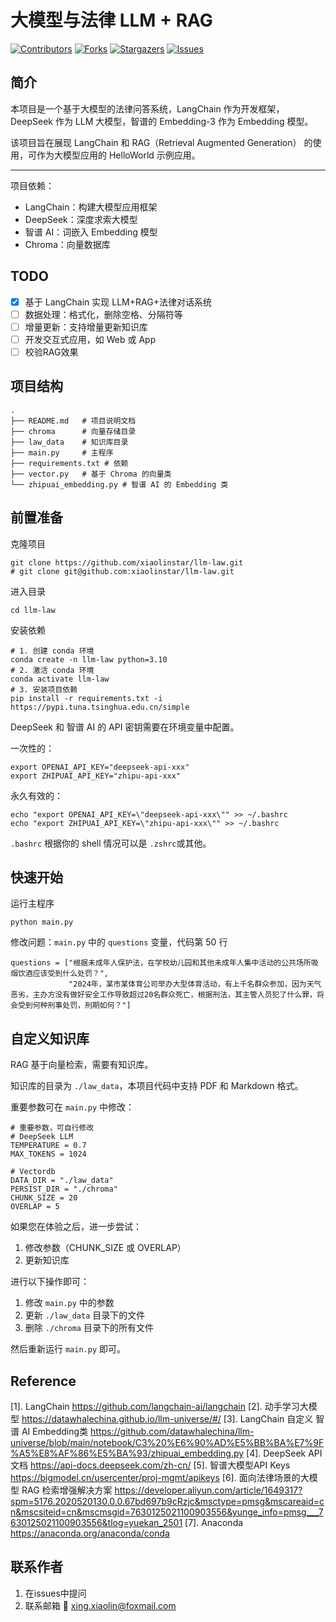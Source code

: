 # 大模型与法律 LLM + RAG

<!-- PROJECT SHIELDS -->

[![Contributors][contributors-shield]][contributors-url]
[![Forks][forks-shield]][forks-url]
[![Stargazers][stars-shield]][stars-url]
[![Issues][issues-shield]][issues-url]

## 简介

本项目是一个基于大模型的法律问答系统，LangChain 作为开发框架， DeepSeek 作为 LLM 大模型，智谱的 Embedding-3 作为 Embedding 模型。

该项目旨在展现 LangChain 和 RAG（Retrieval Augmented Generation） 的使用，可作为大模型应用的 HelloWorld 示例应用。

---

项目依赖：

- LangChain：构建大模型应用框架
- DeepSeek：深度求索大模型
- 智谱 AI：词嵌入 Embedding 模型
- Chroma：向量数据库


## TODO
- [x] 基于 LangChain 实现 LLM+RAG+法律对话系统
- [ ] 数据处理：格式化，删除空格、分隔符等
- [ ] 增量更新：支持增量更新知识库
- [ ] 开发交互式应用，如 Web 或 App
- [ ] 校验RAG效果

## 项目结构
```
.
├── README.md   # 项目说明文档
├── chroma      # 向量存储目录
├── law_data    # 知识库目录
├── main.py     # 主程序
├── requirements.txt # 依赖
├── vector.py   # 基于 Chroma 的向量类
└── zhipuai_embedding.py # 智谱 AI 的 Embedding 类
```

## 前置准备

克隆项目
```shell
git clone https://github.com/xiaolinstar/llm-law.git
# git clone git@github.com:xiaolinstar/llm-law.git
```

进入目录
```shell
cd llm-law
```

安装依赖

```shell
# 1. 创建 conda 环境
conda create -n llm-law python=3.10
# 2. 激活 conda 环境
conda activate llm-law
# 3. 安装项目依赖
pip install -r requirements.txt -i https://pypi.tuna.tsinghua.edu.cn/simple
```

DeepSeek 和 智谱 AI 的 API 密钥需要在环境变量中配置。

一次性的：
```shell
export OPENAI_API_KEY="deepseek-api-xxx"
export ZHIPUAI_API_KEY="zhipu-api-xxx"
```

永久有效的：
```shell
echo "export OPENAI_API_KEY=\"deepseek-api-xxx\"" >> ~/.bashrc
echo "export ZHIPUAI_API_KEY=\"zhipu-api-xxx\"" >> ~/.bashrc
```

`.bashrc` 根据你的 shell 情况可以是 `.zshrc`或其他。

## 快速开始

运行主程序

```shell
python main.py
```

修改问题：`main.py` 中的 `questions` 变量，代码第 50 行

```
questions = ["根据未成年人保护法，在学校幼儿园和其他未成年人集中活动的公共场所吸烟饮酒应该受到什么处罚？",
             "2024年，某市某体育公司举办大型体育活动，有上千名群众参加，因为天气恶劣，主办方没有做好安全工作导致超过20名群众死亡，根据刑法，其主管人员犯了什么罪，将会受到何种刑事处罚，刑期如何？"]
```

## 自定义知识库
RAG 基于向量检索，需要有知识库。

知识库的目录为 `./law_data`，本项目代码中支持 PDF 和 Markdown 格式。

重要参数可在 `main.py` 中修改：

```
# 重要参数，可自行修改
# DeepSeek LLM
TEMPERATURE = 0.7
MAX_TOKENS = 1024

# Vectordb
DATA_DIR = "./law_data"
PERSIST_DIR = "./chroma"
CHUNK_SIZE = 20
OVERLAP = 5
```

如果您在体验之后，进一步尝试：

1. 修改参数（CHUNK_SIZE 或 OVERLAP）
2. 更新知识库

进行以下操作即可：

1. 修改 `main.py` 中的参数
2. 更新 `./law_data` 目录下的文件
3. 删除 `./chroma` 目录下的所有文件

然后重新运行 `main.py` 即可。

## Reference

[1]. LangChain https://github.com/langchain-ai/langchain
[2]. 动手学习大模型 https://datawhalechina.github.io/llm-universe/#/ 
[3]. LangChain 自定义 智谱 AI Embedding类 https://github.com/datawhalechina/llm-universe/blob/main/notebook/C3%20%E6%90%AD%E5%BB%BA%E7%9F%A5%E8%AF%86%E5%BA%93/zhipuai_embedding.py
[4]. DeepSeek API 文档 https://api-docs.deepseek.com/zh-cn/
[5]. 智谱大模型API Keys https://bigmodel.cn/usercenter/proj-mgmt/apikeys
[6]. 面向法律场景的大模型 RAG 检索增强解决方案 https://developer.aliyun.com/article/1649317?spm=5176.2020520130.0.0.67bd697b9cRzjc&msctype=pmsg&mscareaid=cn&mscsiteid=cn&mscmsgid=7630125021100903556&yunge_info=pmsg___7630125021100903556&tlog=yuekan_2501
[7]. Anaconda https://anaconda.org/anaconda/conda

## 联系作者

1. 在issues中提问
2. 联系邮箱 :email: xing.xiaolin@foxmail.com

<!-- links -->

[contributors-shield]: https://img.shields.io/github/contributors/xiaolinstar/llm-law.svg?style=flat-square
[contributors-url]: https://github.com/xiaolinstar/llm-law/graphs/contributors
[forks-shield]: https://img.shields.io/github/forks/xiaolinstar/llm-law.svg?style=flat-square
[forks-url]: https://github.com/xiaolinstar/llm-law/network/members
[stars-shield]: https://img.shields.io/github/stars/xiaolinstar/llm-law.svg?style=flat-square
[stars-url]: https://github.com/xiaolinstar/llm-law/stargazers
[issues-shield]: https://img.shields.io/github/issues/xiaolinstar/llm-law.svg?style=flat-square
[issues-url]: https://github.com/xiaolinstar/llm-law/issues